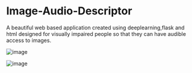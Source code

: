 # Image-Audio-Descriptor
A beautiful web based application created using deeplearning,flask and html designed for visually impaired people so that they can have audible access to images.



![image](https://user-images.githubusercontent.com/51488834/105987888-c34baa00-6053-11eb-84ce-b58447e979d3.png)



![image](https://user-images.githubusercontent.com/51488834/105984340-cf813880-604e-11eb-80b2-258dd10a55af.png)



